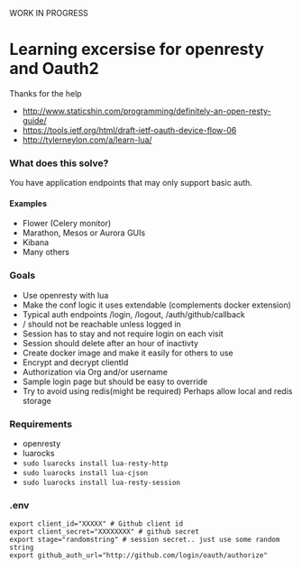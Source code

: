 WORK IN PROGRESS
# Learning excersise for openresty and Oauth2
Thanks for the help
* http://www.staticshin.com/programming/definitely-an-open-resty-guide/
* https://tools.ietf.org/html/draft-ietf-oauth-device-flow-06
* http://tylerneylon.com/a/learn-lua/

### What does this solve?
You have application endpoints that may only support basic auth.  
#### Examples
* Flower (Celery monitor)
* Marathon, Mesos or Aurora GUIs
* Kibana
* Many others

### Goals
* Use openresty with lua
* Make the conf logic it uses extendable (complements docker extension)
* Typical auth endpoints /login, /logout, /auth/github/callback
* / should not be reachable unless logged in
* Session has to stay and not require login on each visit
* Session should delete after an hour of inactivty
* Create docker image and make it easily for others to use
* Encrypt and decrypt clientId
* Authorization via Org and/or username
* Sample login page but should be easy to override
* Try to avoid using redis(might be required) Perhaps allow local and redis storage


### Requirements
* openresty
* luarocks
* `sudo luarocks install lua-resty-http`
* `sudo luarocks install lua-cjson`
* `sudo luarocks install lua-resty-session`

### .env
```
export client_id="XXXXX" # Github client id
export client_secret="XXXXXXXX" # github secret
export stage="randomstring" # session secret.. just use some random string
export github_auth_url="http://github.com/login/oauth/authorize"
```





